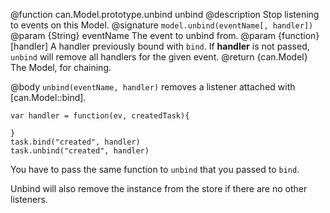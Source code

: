 @function can.Model.prototype.unbind unbind
@description Stop listening to events on this Model.
@signature `model.unbind(eventName[, handler])`
@param {String} eventName The event to unbind from.
@param {function} [handler] A handler previously bound with `bind`.
If __handler__ is not passed, `unbind` will remove all handlers
for the given event.
@return {can.Model} The Model, for chaining.

@body
`unbind(eventName, handler)` removes a listener
attached with [can.Model::bind].

```
var handler = function(ev, createdTask){

}
task.bind("created", handler)
task.unbind("created", handler)
```

You have to pass the same function to `unbind` that you
passed to `bind`.

Unbind will also remove the instance from the store
if there are no other listeners.